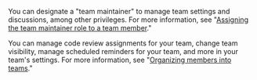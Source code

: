 You can designate a "team maintainer" to manage team settings and discussions, among other privileges. For more information, see "[Assigning the team maintainer role to a team member](/organizations/organizing-members-into-teams/assigning-the-team-maintainer-role-to-a-team-member)."

You can manage code review assignments for your team, change team visibility, manage scheduled reminders for your team, and more in your team's settings. For more information, see "[Organizing members into teams](/organizations/organizing-members-into-teams)."
